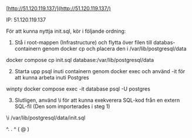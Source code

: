 [http://51.120.119.137/](http://51.120.119.137/)

IP: 51.120.119.137

För att kunna nyttja init.sql, kör i följande ordning:

1. Stå i root-mappen (Infrastructure) och flytta över filen till databas-containern
   genom docker cp och placera den i /var/lib/postgresql/data

docker compose cp init.sql database:/var/lib/postgresql/data

2. Starta upp psql inuti containern genom docker exec och använd -it för att kunna
   arbeta inuti Postgres

winpty docker compose exec -it database psql -U postgres

3. Slutligen, använd \i för att kunna exekverera SQL-kod från en extern SQL-fil
   (Den som importerades i steg 1)

\i /var/lib/postgresql/data/init.sql

 ^.     . ^
   ( @ )
